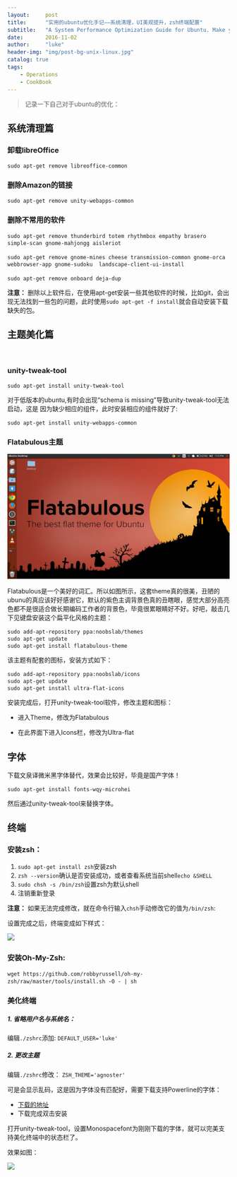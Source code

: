 ```yaml
---
layout:     post
title:      "实用的ubuntu优化手记——系统清理，UI美观提升，zsh终端配置"
subtitle:   "A System Performance Optimization Guide for Ubuntu. Make yours linux more clever, beautiful and effective."
date:       2016-11-02
author:     "luke"    
header-img: "img/post-bg-unix-linux.jpg"
catalog: true
tags:
    - Operations
    - CookBook
---
```


>记录一下自己对于ubuntu的优化：

## 系统清理篇

### 卸载libreOffice

```shell
sudo apt-get remove libreoffice-common  
```

### 删除Amazon的链接

```shell
sudo apt-get remove unity-webapps-common
```

### 删除不常用的软件

```shell
sudo apt-get remove thunderbird totem rhythmbox empathy brasero simple-scan gnome-mahjongg aisleriot

sudo apt-get remove gnome-mines cheese transmission-common gnome-orca webbrowser-app gnome-sudoku  landscape-client-ui-install  

sudo apt-get remove onboard deja-dup
```

__注意：__ 删除以上软件后，在使用apt-get安装一些其他软件的时候，比如git，会出现无法找到一些包的问题，此时使用`sudo apt-get -f install`就会自动安装下载缺失的包。

## 主题美化篇

![]()

### unity-tweak-tool

```shell
sudo apt-get install unity-tweak-tool
```

对于低版本的ubuntu,有时会出现“schema is missing”导致unity-tweak-tool无法启动，这是 因为缺少相应的组件，此时安装相应的组件就好了:

```shell
sudo apt-get install unity-webapps-common
```

### Flatabulous主题

![](/img/in-post/post-cookbook/ubuntu-beautiful/c-01.png)

Flatabulous是一个美好的词汇。所以如图所示，这套theme真的很美，丑陋的ubunu的真应该好好感谢它，默认的紫色主调背景色真的丑瞎眼，感觉大部分高亮色都不是很适合做长期编码工作者的背景色，毕竟很累眼睛好不好。好吧，敲击几下见键盘安装这个扁平化风格的主题：

```shell
sudo add-apt-repository ppa:noobslab/themes
sudo apt-get update
sudo apt-get install flatabulous-theme
```

该主题有配套的图标，安装方式如下：

```shell
sudo add-apt-repository ppa:noobslab/icons
sudo apt-get update
sudo apt-get install ultra-flat-icons
```

安装完成后，打开unity-tweak-tool软件，修改主题和图标：

* 进入Theme，修改为Flatabulous

* 在此界面下进入Icons栏，修改为Ultra-flat

## 字体
下载文泉译微米黑字体替代，效果会比较好，毕竟是国产字体！

```
sudo apt-get install fonts-wqy-microhei
```

然后通过unity-tweak-tool来替换字体。



## 终端

### 安装zsh：

1. `sudo apt-get install zsh`安装zsh
2. `zsh --version`确认是否安装成功，或者查看系统当前shell`echo &SHELL`
3. `sudo chsh -s /bin/zsh`设置zsh为默认shell
4. 注销重新登录

__注意：__ 如果无法完成修改，就在命令行输入`chsh`手动修改它的值为`/bin/zsh`:



设置完成之后，终端变成如下样式：

![](http://upload-images.jianshu.io/upload_images/76130-7ba784779a598ebe.png?imageMogr2/auto-orient/strip%7CimageView2/2/w/1240)

### 安装Oh-My-Zsh:

`wget https://github.com/robbyrussell/oh-my-zsh/raw/master/tools/install.sh -O - | sh`

### 美化终端
#####  1. 省略用户名与系统名：
编辑`./zshrc`添加: `DEFAULT_USER='luke'`

##### 2. 更改主题

编辑`./zshrc`修改： `ZSH_THEME='agnoster'`

可是会显示乱码，这是因为字体没有匹配好，需要下载支持Powerline的字体：

* [下载的地址](https://github.com/powerline/fonts/blob/master/UbuntuMono/Ubuntu%20Mono%20derivative%20Powerline.ttf)
* 下载完成双击安装

打开unity-tweak-tool，设置Monospacefont为刚刚下载的字体，就可以完美支持美化终端中的状态栏了。

效果如图：

![](http://upload-images.jianshu.io/upload_images/76130-9007771f3a1bdc95.png?imageMogr2/auto-orient/strip%7CimageView2/2/w/1240)
